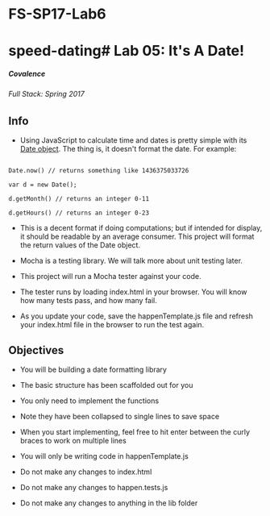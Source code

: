 # FS-SP17-Lab6
# speed-dating# Lab 05: It's A Date!

##### Covalence

###### Full Stack: Spring 2017

## Info

* Using JavaScript to calculate time and dates is pretty simple with its [Date object](https://developer.mozilla.org/en-US/docs/Web/JavaScript/Reference/Global_Objects/Date). The thing is, it doesn't format the date. For example:

```

Date.now() // returns something like 1436375033726

var d = new Date();

d.getMonth() // returns an integer 0-11

d.getHours() // returns an integer 0-23

```

* This is a decent format if doing computations; but if intended for display, it should be readable by an average consumer. This project will format the return values of the Date object.

* Mocha is a testing library. We will talk more about unit testing later.

* This project will run a Mocha tester against your code.

* The tester runs by loading index.html in your browser. You will know how many tests pass, and how many fail.

* As you update your code, save the happenTemplate.js file and refresh your index.html file in the browser to run the test again.

## Objectives

* You will be building a date formatting library

* The basic structure has been scaffolded out for you

* You only need to implement the functions

* Note they have been collapsed to single lines to save space

* When you start implementing, feel free to hit enter between the curly braces to work on multiple lines

* You will only be writing code in happenTemplate.js

* Do not make any changes to index.html

* Do not make any changes to happen.tests.js

* Do not make any changes to anything in the lib folder
